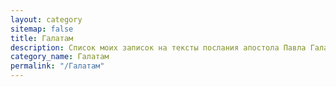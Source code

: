 ```yaml
---
layout: category
sitemap: false
title: Галатам
description: Список моих записок на тексты послания апостола Павла Галатам
category_name: Галатам
permalink: "/Галатам"
---
```

